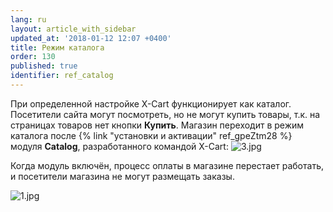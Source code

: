 ```yaml
---
lang: ru
layout: article_with_sidebar
updated_at: '2018-01-12 12:07 +0400'
title: Режим каталога
order: 130
published: true
identifier: ref_catalog
---
```

При определенной настройке X-Cart функционирует как каталог. Посетители сайта могут посмотреть, но не могут купить товары, т.к. на страницах товаров нет кнопки **Купить**. Магазин переходит в режим каталога после {% link "установки и активации" ref_gpeZtm28 %} модуля **Catalog**, разработанного командой X-Cart:
![3.jpg]({{site.baseurl}}/attachments/ref_catalog/3.jpg)

Когда модуль включён, процесс оплаты в магазине перестает работать, и посетители магазина не могут размещать заказы.

![1.jpg]({{site.baseurl}}/attachments/ref_catalog/1.jpg)
